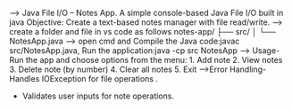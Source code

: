 --> Java File I/O – Notes App. A simple console-based Java File I/O built in java 
Objective: Create a text-based notes manager with file read/write.
--> create a folder and file in vs code as follows
notes-app/
├── src/
│   └── NotesApp.java
--> open cmd and Compile the Java code:javac src/NotesApp.java, Run the application:java -cp src NotesApp
--> Usage- Run the app and choose options from the menu:
    1. Add note
    2. View notes
    3. Delete note (by number)
    4. Clear all notes
    5. Exit
-->Error Handling- Handles IOException for file operations .
- Validates user inputs for note operations.


